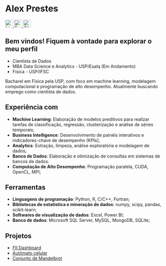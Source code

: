 # Alex Prestes
 <!-- links importantes e badge -->
<a href="https://www.linkedin.com/in/alexsprestes/">
  <img src="https://img.shields.io/badge/-LinkedIn-blue?style=flat-square&logo=Linkedin&logoColor=white" alt="LinkedIn" height="25"/>
</a>
<a href="mailto:alex.prestes@outlook.com.br">
  <img src="https://img.shields.io/badge/-Outlook-purple?style=flat-square&logo=mailboxdotorg&logoColor=white" alt="E-mail" height="25"/>
</a>
<a href="https://github.com/AlexPrestes/AlexPrestes/blob/main/curriculo.pdf">
  <img src="https://img.shields.io/badge/-Curriculo-blue?color=%23238636&style=flat-square&logo=googledocs&logoColor=white" alt="Github" height="25" />
</a>

## Bem vindos! Fiquem à vontade para explorar o meu perfil

* Cientista de Dados
* MBA Data Science e Analytics - USP/Esalq (Em Andamento)
* Física - USP/IFSC

Bacharel em Física pela USP, com foco em machine learning, modelagem computacional e programação de alto desempenho. Atualmente buscando emprego como cientista de dados.

## Experiência com

* **Machine Learning**: Elaboração de modelos preditivos para realizar tarefas de classificação, regressão, clusterização e análise de séries temporais;
* **Business Intelligence**: Desenvolvimento de painéis interativos e indicadores-chave de desempenho (KPIs);
* **Analytics**: Extração, limpeza, análise exploratória e modelagem de dados;
* **Banco de Dados**: Elaboração e otimização de consultas em sistemas de bancos de dados.
* **Computação de Alto Desempenho**: Programação paralela, CUDA, OpenCL, MPI;

## Ferramentas

* **Linguagens de programação**: Python, R, C/C++, Fortran;
* **Bibliotecas de estatística e mineração de dados**: numpy, scipy, pandas, scikit-learn;
* **Softwares de visualização de dados**: Excel, Power BI;
* **Banco de dados**: Microsoft SQL Server, MySQL, MongoDB, SQLite;

## Projetos

* [FII Dashboard](https://github.com/AlexPrestes/fii-dashboard)
* [Autómato celular](https://github.com/AlexPrestes/cellular-automata)
* [Conjunto de Mandelbrot](https://github.com/AlexPrestes/mandelbrot)
